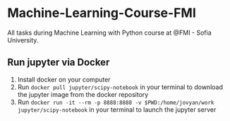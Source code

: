 # Machine-Learning-Course-FMI
All tasks during Machine Learning with Python course at @FMI - Sofia University.

## Run jupyter via Docker
1. Install docker on your computer
2. Run ```docker pull jupyter/scipy-notebook``` in your terminal to download the jupyter image from the docker repository
3. Run ```docker run -it --rm -p 8888:8888 -v $PWD:/home/jovyan/work jupyter/scipy-notebook``` in your terminal to launch the jupyter server
